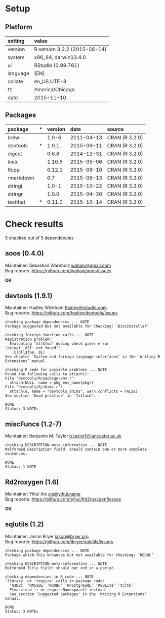 # Setup

## Platform

|setting  |value                        |
|:--------|:----------------------------|
|version  |R version 3.2.2 (2015-08-14) |
|system   |x86_64, darwin13.4.0         |
|ui       |RStudio (0.99.761)           |
|language |(EN)                         |
|collate  |en_US.UTF-8                  |
|tz       |America/Chicago              |
|date     |2015-11-10                   |

## Packages

|package   |*  |version |date       |source         |
|:---------|:--|:-------|:----------|:--------------|
|brew      |   |1.0-6   |2011-04-13 |CRAN (R 3.2.0) |
|devtools  |*  |1.9.1   |2015-09-11 |CRAN (R 3.2.0) |
|digest    |   |0.6.8   |2014-12-31 |CRAN (R 3.2.0) |
|knitr     |   |1.10.5  |2015-05-06 |CRAN (R 3.2.0) |
|Rcpp      |   |0.12.1  |2015-09-10 |CRAN (R 3.2.0) |
|rmarkdown |   |0.7     |2015-06-13 |CRAN (R 3.2.0) |
|stringi   |   |1.0-1   |2015-10-22 |CRAN (R 3.2.0) |
|stringr   |   |1.0.0   |2015-04-30 |CRAN (R 3.2.0) |
|testthat  |*  |0.11.0  |2015-10-14 |CRAN (R 3.2.0) |

# Check results
5 checked out of 5 dependencies 

## aoos (0.4.0)
Maintainer: Sebastian Warnholz <wahani@gmail.com>  
Bug reports: https://github.com/wahani/aoos/issues

__OK__

## devtools (1.9.1)
Maintainer: Hadley Wickham <hadley@rstudio.com>  
Bug reports: https://github.com/hadley/devtools/issues

```
checking package dependencies ... NOTE
Package suggested but not available for checking: ‘BiocInstaller’
```
```
checking foreign function calls ... NOTE
Registration problem:
  Evaluating ‘dll$foo’ during check gives error
‘object 'dll' not found’:
   .C(dll$foo, 0L)
See chapter ‘System and foreign language interfaces’ in the ‘Writing R
Extensions’ manual.
```
```
checking R code for possible problems ... NOTE
Found the following calls to attach():
File ‘devtools/R/package-env.r’:
  attach(NULL, name = pkg_env_name(pkg))
File ‘devtools/R/shims.r’:
  attach(e, name = "devtools_shims", warn.conflicts = FALSE)
See section ‘Good practice’ in ‘?attach’.
```
```
DONE
Status: 3 NOTEs
```

## miscFuncs (1.2-7)
Maintainer: Benjamin M. Taylor <b.taylor1@lancaster.ac.uk>

```
checking DESCRIPTION meta-information ... NOTE
Malformed Description field: should contain one or more complete sentences.
```
```
DONE
Status: 1 NOTE
```

## Rd2roxygen (1.6)
Maintainer: Yihui Xie <xie@yihui.name>  
Bug reports: https://github.com/yihui/Rd2roxygen/issues

__OK__

## sqlutils (1.2)
Maintainer: Jason Bryer <jason@bryer.org>  
Bug reports: https://github.com/jbryer/sqlutils/issues

```
checking package dependencies ... NOTE
Package which this enhances but not available for checking: ‘RODBC’
```
```
checking DESCRIPTION meta-information ... NOTE
Malformed Title field: should not end in a period.
```
```
checking dependencies in R code ... NOTE
'library' or 'require' calls in package code:
  ‘RJDBC’ ‘RMySQL’ ‘RODBC’ ‘RPostgreSQL’ ‘RSQLite’ ‘tcltk’
  Please use :: or requireNamespace() instead.
  See section 'Suggested packages' in the 'Writing R Extensions' manual.
```
```
DONE
Status: 3 NOTEs
```


